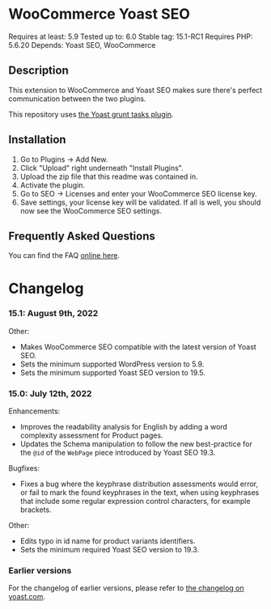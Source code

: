 WooCommerce Yoast SEO
=====================
Requires at least: 5.9
Tested up to: 6.0
Stable tag: 15.1-RC1
Requires PHP: 5.6.20
Depends: Yoast SEO, WooCommerce

Description
-----------

This extension to WooCommerce and Yoast SEO makes sure there's perfect communication between the two plugins.

This repository uses [the Yoast grunt tasks plugin](https://github.com/Yoast/plugin-grunt-tasks).

Installation
------------

1. Go to Plugins -> Add New.
2. Click "Upload" right underneath "Install Plugins".
3. Upload the zip file that this readme was contained in.
4. Activate the plugin.
5. Go to SEO -> Licenses and enter your WooCommerce SEO license key.
6. Save settings, your license key will be validated. If all is well, you should now see the WooCommerce SEO settings.

Frequently Asked Questions
--------------------------

You can find the FAQ [online here](https://kb.yoast.com/kb/category/woocommerce-seo/).

Changelog
=========

### 15.1: August 9th, 2022

Other:

* Makes WooCommerce SEO compatible with the latest version of Yoast SEO.
* Sets the minimum supported WordPress version to 5.9.
* Sets the minimum supported Yoast SEO version to 19.5.


### 15.0: July 12th, 2022

Enhancements:

* Improves the readability analysis for English by adding a word complexity assessment for Product pages.
* Updates the Schema manipulation to follow the new best-practice for the `@id` of the `WebPage` piece introduced by Yoast SEO 19.3.

Bugfixes:

* Fixes a bug where the keyphrase distribution assessments would error, or fail to mark the found keyphrases in the text, when using keyphrases that include some regular expression control characters, for example brackets.

Other:

* Edits typo in id name for product variants identifiers.
* Sets the minimum required Yoast SEO version to 19.3.

### Earlier versions
For the changelog of earlier versions, please refer to [the changelog on yoast.com](https://yoa.st/woo-seo-changelog).
